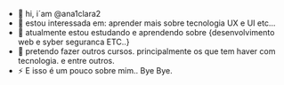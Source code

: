 - 👋 hi, i´am @ana1clara2
- 👀 estou interessada em: aprender mais sobre tecnologia UX e UI etc...
- 🌱 atualmente estou estudando e aprendendo sobre {desenvolvimento web e syber seguranca ETC..}
- 💞️ pretendo fazer outros cursos. principalmente os que tem haver com tecnologia. e entre outros.
- ⚡ E isso é um pouco sobre mim.. Bye Bye. 

<!---
ana1clara2/ana1clara2 is a ✨ special ✨ repository because its `README.md` (this file) appears on your GitHub profile.
You can click the Preview link to take a look at your changes.
--->
